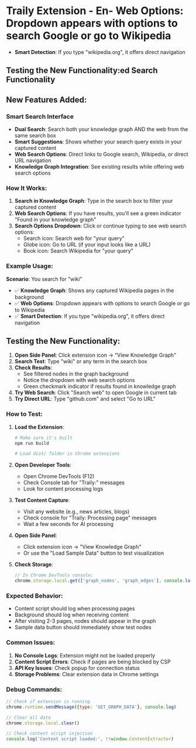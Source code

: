 # Traily Extension - En- **Web Options**: Dropdown appears with options to search Google or go to Wikipedia
- **Smart Detection**: If you type "wikipedia.org", it offers direct navigation

## Testing the New Functionality:ed Search Functionality

## New Features Added:

### **Smart Search Interface**
- **Dual Search**: Search both your knowledge graph AND the web from the same search box
- **Smart Suggestions**: Shows whether your search query exists in your captured content
- **Web Search Options**: Direct links to Google search, Wikipedia, or direct URL navigation
- **Knowledge Graph Integration**: See existing results while offering web search options

### **How It Works:**

1. **Search in Knowledge Graph**: Type in the search box to filter your captured content
2. **Web Search Options**: If you have results, you'll see a green indicator "Found in your knowledge graph"
3. **Search Options Dropdown**: Click or continue typing to see web search options:
   - Search icon: Search web for "your query"
   - Globe icon: Go to URL (if your input looks like a URL)
   - Book icon: Search Wikipedia for "your query"

### **Example Usage:**

**Scenario**: You search for "wiki"
- ✅ **Knowledge Graph**: Shows any captured Wikipedia pages in the background
- ✅ **Web Options**: Dropdown appears with options to search Google or go to Wikipedia
- ✅ **Smart Detection**: If you type "wikipedia.org", it offers direct navigation

## Testing the New Functionality:

1. **Open Side Panel**: Click extension icon → "View Knowledge Graph"
2. **Search Test**: Type "wiki" or any term in the search box
3. **Check Results**: 
   - See filtered nodes in the graph background
   - Notice the dropdown with web search options
   - Green checkmark indicator if results found in knowledge graph
4. **Try Web Search**: Click "Search web" to open Google in current tab
5. **Try Direct URL**: Type "github.com" and select "Go to URL"

### How to Test:

1. **Load the Extension**:
   ```bash
   # Make sure it's built
   npm run build
   
   # Load dist/ folder in Chrome extensions
   ```

2. **Open Developer Tools**:
   - Open Chrome DevTools (F12)
   - Check Console tab for "Traily:" messages
   - Look for content processing logs

3. **Test Content Capture**:
   - Visit any website (e.g., news articles, blogs)
   - Check console for "Traily: Processing page" messages
   - Wait a few seconds for AI processing

4. **Open Side Panel**:
   - Click extension icon → "View Knowledge Graph"
   - Or use the "Load Sample Data" button to test visualization

5. **Check Storage**:
   ```javascript
   // In Chrome DevTools console:
   chrome.storage.local.get(['graph_nodes', 'graph_edges'], console.log)
   ```

### Expected Behavior:

- Content script should log when processing pages
- Background should log when receiving content
- After visiting 2-3 pages, nodes should appear in the graph
- Sample data button should immediately show test nodes

### Common Issues:

1. **No Console Logs**: Extension might not be loaded properly
2. **Content Script Errors**: Check if pages are being blocked by CSP
3. **API Key Issues**: Check popup for connection status
4. **Storage Problems**: Clear extension data in Chrome settings

### Debug Commands:

```javascript
// Check if extension is running
chrome.runtime.sendMessage({type: 'GET_GRAPH_DATA'}, console.log)

// Clear all data
chrome.storage.local.clear()

// Check content script injection
console.log('Content script loaded:', !!window.ContentExtractor)
```
